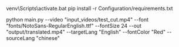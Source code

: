 venv\Scripts\activate.bat
pip install -r Configuration/requirements.txt

python main.py --video "input_videos/test_cut.mp4" --font "fonts/NotoSans-RegularEnglish.ttf" --fontSize 24 --out "output/translated.mp4" --targetLang "English" --fontColor "Red" --sourceLang "chinese"

